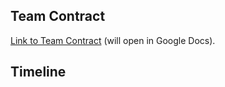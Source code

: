 <!--

# iCompanion

## Table of contents

## Team Members

## Overview

## User Guide

### Landing Page

### Sign in and sign up

### Home page

-->

## Team Contract

[Link to Team Contract](https://docs.google.com/document/d/1fk9-8-RfUI3wKC04T7Q8dusIydw-vxO_euXqXWyy_ng/edit?usp=sharing) (will open in Google Docs).

## Timeline



